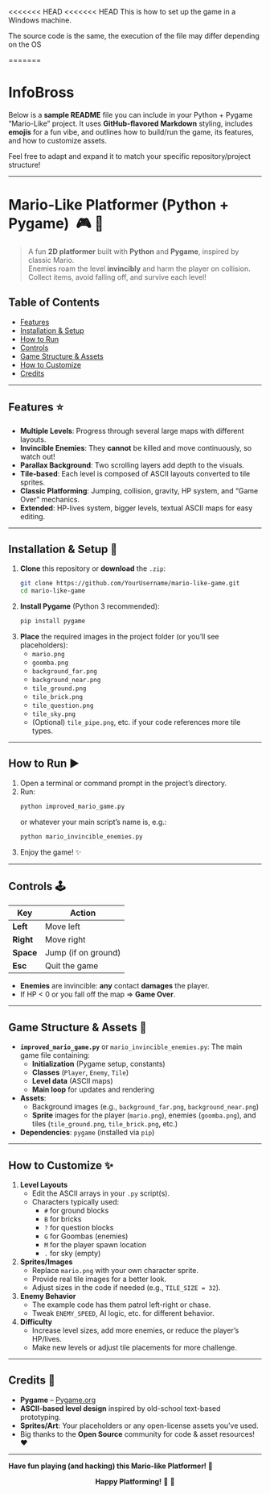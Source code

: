 <<<<<<< HEAD
<<<<<<< HEAD
This is how to set up the game in a Windows machine. 

The source code is the same, the execution of the file may differ depending on the OS

=======
# InfoBross
Below is a **sample README** file you can include in your Python + Pygame “Mario-Like” project. It uses **GitHub-flavored Markdown** styling, includes **emojis** for a fun vibe, and outlines how to build/run the game, its features, and how to customize assets.

Feel free to adapt and expand it to match your specific repository/project structure!

---

# Mario-Like Platformer (Python + Pygame) &nbsp;:video_game: :mushroom:

> A fun **2D platformer** built with **Python** and **Pygame**, inspired by classic Mario.  
> Enemies roam the level **invincibly** and harm the player on collision. Collect items, avoid falling off, and survive each level!

## Table of Contents
- [Features](#features-star)
- [Installation & Setup](#installation--setup-wrench)
- [How to Run](#how-to-run-arrow_forward)
- [Controls](#controls-joystick)
- [Game Structure & Assets](#game-structure--assets-game_die)
- [How to Customize](#how-to-customize-sparkles)
- [Credits](#credits-clap)

---

## Features :star:
- **Multiple Levels**: Progress through several large maps with different layouts.  
- **Invincible Enemies**: They **cannot** be killed and move continuously, so watch out!  
- **Parallax Background**: Two scrolling layers add depth to the visuals.  
- **Tile-based**: Each level is composed of ASCII layouts converted to tile sprites.  
- **Classic Platforming**: Jumping, collision, gravity, HP system, and “Game Over” mechanics.  
- **Extended**: HP-lives system, bigger levels, textual ASCII maps for easy editing.

---

## Installation & Setup :wrench:
1. **Clone** this repository or **download** the `.zip`:
   ```bash
   git clone https://github.com/YourUsername/mario-like-game.git
   cd mario-like-game
   ```
2. **Install Pygame** (Python 3 recommended):
   ```bash
   pip install pygame
   ```
3. **Place** the required images in the project folder (or you’ll see placeholders):
   - `mario.png`  
   - `goomba.png`  
   - `background_far.png`  
   - `background_near.png`  
   - `tile_ground.png`  
   - `tile_brick.png`  
   - `tile_question.png`  
   - `tile_sky.png`  
   - (Optional) `tile_pipe.png`, etc. if your code references more tile types.

---

## How to Run :arrow_forward:
1. Open a terminal or command prompt in the project’s directory.
2. Run:
   ```bash
   python improved_mario_game.py
   ```
   or whatever your main script’s name is, e.g.:
   ```bash
   python mario_invincible_enemies.py
   ```
3. Enjoy the game! :sparkles:

---

## Controls :joystick:
| Key        | Action                      |
|------------|-----------------------------|
| **Left**   | Move left                   |
| **Right**  | Move right                  |
| **Space**  | Jump (if on ground)         |
| **Esc**    | Quit the game               |

- **Enemies** are invincible: **any** contact **damages** the player.  
- If HP < 0 or you fall off the map => **Game Over**.  

---

## Game Structure & Assets :game_die:
- **`improved_mario_game.py`** or `mario_invincible_enemies.py`: The main game file containing:
  - **Initialization** (Pygame setup, constants)  
  - **Classes** (`Player`, `Enemy`, `Tile`)  
  - **Level data** (ASCII maps)  
  - **Main loop** for updates and rendering  
- **Assets**:  
  - Background images (e.g., `background_far.png`, `background_near.png`)  
  - **Sprite** images for the player (`mario.png`), enemies (`goomba.png`), and tiles (`tile_ground.png`, `tile_brick.png`, etc.)  
- **Dependencies**: `pygame` (installed via `pip`)

---

## How to Customize :sparkles:
1. **Level Layouts**  
   - Edit the ASCII arrays in your `.py` script(s).  
   - Characters typically used:  
     - `#` for ground blocks  
     - `B` for bricks  
     - `?` for question blocks  
     - `G` for Goombas (enemies)  
     - `M` for the player spawn location  
     - `.` for sky (empty)  
2. **Sprites/Images**  
   - Replace `mario.png` with your own character sprite.  
   - Provide real tile images for a better look.  
   - Adjust sizes in the code if needed (e.g., `TILE_SIZE = 32`).  
3. **Enemy Behavior**  
   - The example code has them patrol left-right or chase.  
   - Tweak `ENEMY_SPEED`, AI logic, etc. for different behavior.  
4. **Difficulty**  
   - Increase level sizes, add more enemies, or reduce the player’s HP/lives.  
   - Make new levels or adjust tile placements for more challenge.

---

## Credits :clap:
- **Pygame** – [Pygame.org](https://www.pygame.org/news)  
- **ASCII-based level design** inspired by old-school text-based prototyping.  
- **Sprites/Art**: Your placeholders or any open-license assets you’ve used.  
- Big thanks to the **Open Source** community for code & asset resources! :heart:

---

**Have fun playing (and hacking) this Mario-like Platformer! :rocket:**

<div align="center">
  
  **Happy Platforming!** :man_dancing: :dancer:

</div>


